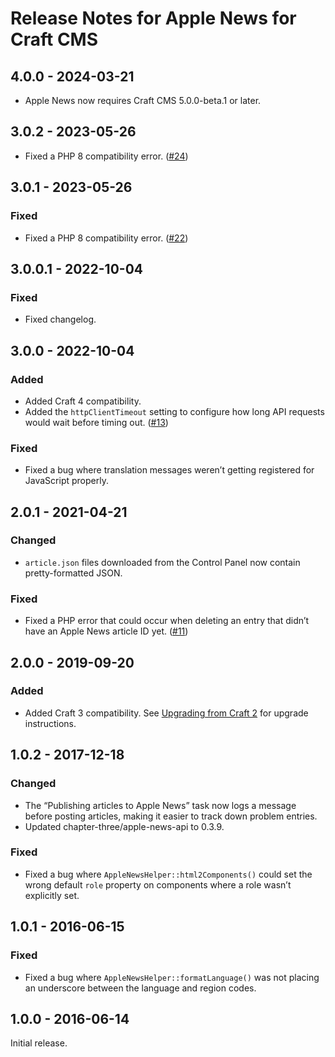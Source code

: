 # Release Notes for Apple News for Craft CMS

## 4.0.0 - 2024-03-21

- Apple News now requires Craft CMS 5.0.0-beta.1 or later.

## 3.0.2 - 2023-05-26

- Fixed a PHP 8 compatibility error. ([#24](https://github.com/craftcms/apple-news/pull/24))

## 3.0.1 - 2023-05-26

### Fixed

- Fixed a PHP 8 compatibility error. ([#22](https://github.com/craftcms/apple-news/pull/22))

## 3.0.0.1 - 2022-10-04

### Fixed

- Fixed changelog.

## 3.0.0 - 2022-10-04

### Added

- Added Craft 4 compatibility.
- Added the `httpClientTimeout` setting to configure how long API requests would wait before timing out. ([#13](https://github.com/craftcms/apple-news/issues/13))

### Fixed

- Fixed a bug where translation messages weren’t getting registered for JavaScript properly.

## 2.0.1 - 2021-04-21

### Changed

- `article.json` files downloaded from the Control Panel now contain pretty-formatted JSON.

### Fixed

- Fixed a PHP error that could occur when deleting an entry that didn’t have an Apple News article ID yet. ([#11](https://github.com/craftcms/apple-news/issues/11))

## 2.0.0 - 2019-09-20

### Added

- Added Craft 3 compatibility. See [Upgrading from Craft 2](https://github.com/craftcms/apple-news/blob/master/README.md#upgrading-from-craft-2) for upgrade instructions.

## 1.0.2 - 2017-12-18

### Changed

- The “Publishing articles to Apple News” task now logs a message before posting articles, making it easier to track down problem entries.
- Updated chapter-three/apple-news-api to 0.3.9.

### Fixed

- Fixed a bug where `AppleNewsHelper::html2Components()` could set the wrong default `role` property on components where a role wasn’t explicitly set.

## 1.0.1 - 2016-06-15

### Fixed

- Fixed a bug where `AppleNewsHelper::formatLanguage()` was not placing an underscore between the language and region codes.

## 1.0.0 - 2016-06-14

Initial release.
